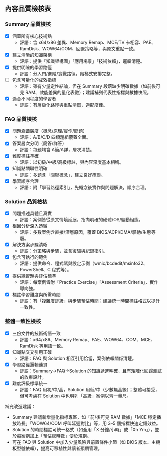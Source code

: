 ## 內容品質檢核表

### Summary 品質檢核
- [x] 涵蓋所有核心技術點
  - 評語：含 x64/x86 差異、Memory Remap、MCE/TV 卡相容、PAE、RamDisk、WOW64/COM、回退策略等，與原文重點一致。
- [x] 建立清晰的知識架構
  - 評語：提供「知識架構圖」「應用場景」「技術依賴」，邏輯清楚。
- [x] 提供明確的學習路徑
  - 評語：分入門/進階/實戰路徑，階梯式安排完整。
- [ ] 包含可量化的成效指標
  - 評語：雖有少量定性結論，但在 Summary 段落缺少明確數據（如前後可見 RAM、效能差異的量化表徵）；建議補列代表性指標與數據快照。
- [x] 適合不同程度的學習者
  - 評語：有層級化路徑與重點清單，適配度佳。

### FAQ 品質檢核
- [x] 問題涵蓋廣度（概念/原理/實作/問題）
  - 評語：A/B/C/D 四類題組覆蓋全面。
- [x] 答案層次分明（簡答/詳答）
  - 評語：每題均含 A簡/A詳，層次清楚。
- [x] 難度標註準確
  - 評語：以初級/中級/高級標註，與內容深度基本相稱。
- [x] 知識點關聯性明確
  - 評語：多題含「關聯概念」，建立良好串聯。
- [x] 學習順序合理
  - 評語：附「學習路徑索引」，先概念後實作與問題解決，順序合理。

### Solution 品質檢核
- [x] 問題描述具體且真實
  - 評語：案例皆從原文情境延展，指向明確的硬體/OS/驅動組態。
- [x] 根因分析深入透徹
  - 評語：多數案例含直接/深層原因，覆蓋 BIOS/ACPI/DMA/驅動/生態等層。
- [x] 解決方案步驟清晰
  - 評語：分策略與步驟，並含復驗與紀錄指引。
- [x] 包含可執行的範例
  - 評語：提供命令、程式碼與設定示例（wmic/bcdedit/msinfo32、PowerShell、C 程式等）。
- [x] 提供練習題與評估標準
  - 評語：每案例皆附「Practice Exercise」「Assessment Criteria」，實作導向強。
- [x] 標註學習難度與所需時間
  - 評語：有「複雜度評級」與步驟預估時間；建議統一時間標註格式以提升一致性。

### 整體一致性檢核
- [x] 三份文件的技術術語一致
  - 評語：x64/x86、Memory Remap、PAE、WOW64、COM、MCE、RamDisk 等用語一致。
- [x] 知識點交叉引用正確
  - 評語：FAQ 與 Solution 相互引用恰當，案例依賴關係清楚。
- [x] 學習路徑邏輯連貫
  - 評語：Summary→FAQ→Solution 的知識遞進明確，且有矩陣化回歸測試的收束設計。
- [x] 難度評級標準統一
  - 評語：FAQ 用初/中/高，Solution 用低/中（少數無高級）；整體可接受，但可考慮在 Solution 中也明列「高級」案例以齊一量尺。

補充改進建議：
- Summary 建議新增量化指標專區，如「前/後可見 RAM 數據」「MCE 穩定播放時長」「WOW64/COM 呼叫延遲對比」等，用 3–5 個指標快速定錨效益。
- Solution 的時間標註可統一格式（如全用「X 分鐘/小時」或「Xh Ym」），並於每案例加上「預估總時數」便於規劃。
- 可在 FAQ 與 Solution 中加入少量風險與前置條件小節（如 BIOS 版本、主機板型號依賴），提高可移植性與讀者預期管理。